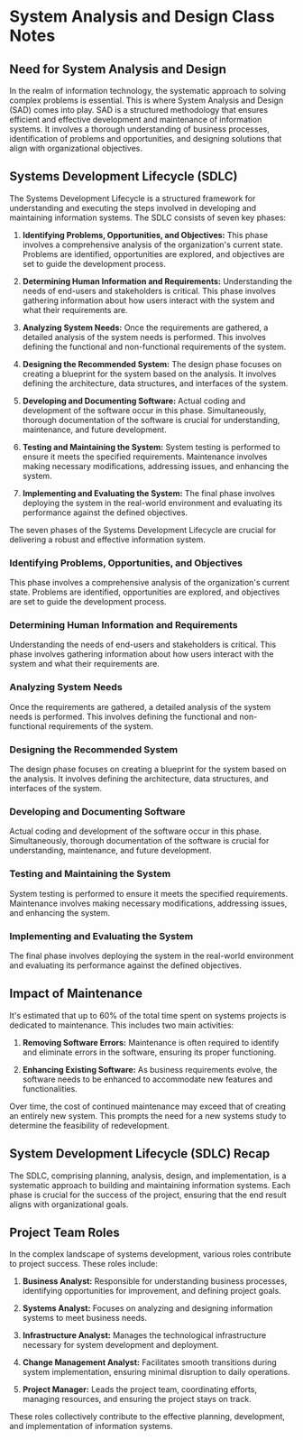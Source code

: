 # System Analysis and Design Class Notes

## Need for System Analysis and Design

In the realm of information technology, the systematic approach to solving complex problems is essential. This is where System Analysis and Design (SAD) comes into play. SAD is a structured methodology that ensures efficient and effective development and maintenance of information systems. It involves a thorough understanding of business processes, identification of problems and opportunities, and designing solutions that align with organizational objectives.

## Systems Development Lifecycle (SDLC)

The Systems Development Lifecycle is a structured framework for understanding and executing the steps involved in developing and maintaining information systems. The SDLC consists of seven key phases:

1. **Identifying Problems, Opportunities, and Objectives:** This phase involves a comprehensive analysis of the organization's current state. Problems are identified, opportunities are explored, and objectives are set to guide the development process.

2. **Determining Human Information and Requirements:** Understanding the needs of end-users and stakeholders is critical. This phase involves gathering information about how users interact with the system and what their requirements are.

3. **Analyzing System Needs:** Once the requirements are gathered, a detailed analysis of the system needs is performed. This involves defining the functional and non-functional requirements of the system.

4. **Designing the Recommended System:** The design phase focuses on creating a blueprint for the system based on the analysis. It involves defining the architecture, data structures, and interfaces of the system.

5. **Developing and Documenting Software:** Actual coding and development of the software occur in this phase. Simultaneously, thorough documentation of the software is crucial for understanding, maintenance, and future development.

6. **Testing and Maintaining the System:** System testing is performed to ensure it meets the specified requirements. Maintenance involves making necessary modifications, addressing issues, and enhancing the system.

7. **Implementing and Evaluating the System:** The final phase involves deploying the system in the real-world environment and evaluating its performance against the defined objectives.

The seven phases of the Systems Development Lifecycle are crucial for delivering a robust and effective information system.

### Identifying Problems, Opportunities, and Objectives

This phase involves a comprehensive analysis of the organization's current state. Problems are identified, opportunities are explored, and objectives are set to guide the development process.

### Determining Human Information and Requirements

Understanding the needs of end-users and stakeholders is critical. This phase involves gathering information about how users interact with the system and what their requirements are.

### Analyzing System Needs

Once the requirements are gathered, a detailed analysis of the system needs is performed. This involves defining the functional and non-functional requirements of the system.

### Designing the Recommended System

The design phase focuses on creating a blueprint for the system based on the analysis. It involves defining the architecture, data structures, and interfaces of the system.

### Developing and Documenting Software

Actual coding and development of the software occur in this phase. Simultaneously, thorough documentation of the software is crucial for understanding, maintenance, and future development.

### Testing and Maintaining the System

System testing is performed to ensure it meets the specified requirements. Maintenance involves making necessary modifications, addressing issues, and enhancing the system.

### Implementing and Evaluating the System

The final phase involves deploying the system in the real-world environment and evaluating its performance against the defined objectives.

## Impact of Maintenance

It's estimated that up to 60% of the total time spent on systems projects is dedicated to maintenance. This includes two main activities:

1. **Removing Software Errors:** Maintenance is often required to identify and eliminate errors in the software, ensuring its proper functioning.

2. **Enhancing Existing Software:** As business requirements evolve, the software needs to be enhanced to accommodate new features and functionalities.

Over time, the cost of continued maintenance may exceed that of creating an entirely new system. This prompts the need for a new systems study to determine the feasibility of redevelopment.

## System Development Lifecycle (SDLC) Recap

The SDLC, comprising planning, analysis, design, and implementation, is a systematic approach to building and maintaining information systems. Each phase is crucial for the success of the project, ensuring that the end result aligns with organizational goals.

## Project Team Roles

In the complex landscape of systems development, various roles contribute to project success. These roles include:

1. **Business Analyst:** Responsible for understanding business processes, identifying opportunities for improvement, and defining project goals.

2. **Systems Analyst:** Focuses on analyzing and designing information systems to meet business needs.

3. **Infrastructure Analyst:** Manages the technological infrastructure necessary for system development and deployment.

4. **Change Management Analyst:** Facilitates smooth transitions during system implementation, ensuring minimal disruption to daily operations.

5. **Project Manager:** Leads the project team, coordinating efforts, managing resources, and ensuring the project stays on track.

These roles collectively contribute to the effective planning, development, and implementation of information systems.
